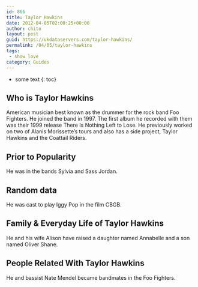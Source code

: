 ```yaml
---
id: 866
title: Taylor Hawkins
date: 2012-04-05T02:00:25+00:00
author: chito
layout: post
guid: https://ukdataservers.com/taylor-hawkins/
permalink: /04/05/taylor-hawkins
tags:
 - show love
category: Guides
---
```


* some text
{: toc}
          
          
## Who is  Taylor Hawkins
                  
                  
                  
American musician best known as the drummer for the rock band Foo Fighters. He joined the band in 1997. The first album he recorded with them was their 1999 release There Is Nothing Left to Lose. He previously worked on two of Alanis Morissette&#8217;s tours and also has a side project, Taylor Hawkins and the Coattail Riders. 
                  
                
                
                
## Prior to Popularity 
                  
                  
                  
He was in the bands Sylvia and Sass Jordan.
                  
                
                
                
## Random data 
                  
                  
                  
He was cast to play Iggy Pop in the film CBGB.
                  
                
                
                
## Family & Everyday Life of Taylor Hawkins
                  
                  
                  
He and his wife Alison have raised a daughter named Annabelle and a son named Oliver Shane.
                  
                
                
                
## People Related With  Taylor Hawkins
                  
                  
                  
He and bassist Nate Mendel became bandmates in the Foo Fighters.
                  
                
              
            
          
          
          
    
    
  
